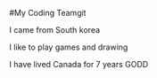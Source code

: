 #My Coding Teamgit

I came from South korea

I like to play games and drawing

I have lived Canada for 7 years
GODD
